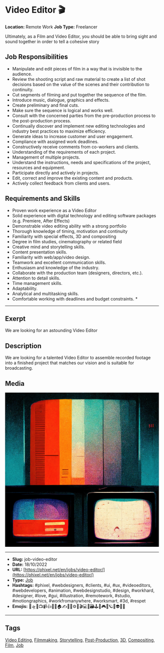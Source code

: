 # Video Editor 🎬
**Location:** Remote Work
**Job Type:** Freelancer

Ultimately, as a Film and Video Editor, you should be able to bring sight and sound together in order to tell a cohesive story
## Job Responsibilities
- Manipulate and edit pieces of film in a way that is invisible to the audience.
- Review the shooting script and raw material to create a list of shot decisions based on the value of the scenes and their contribution to continuity.
- Cut segments of filming and put together the sequence of the film.
- Introduce music, dialogue, graphics and effects.
- Create preliminary and final cuts.
- Make sure the sequence is logical and works well.
- Consult with the concerned parties from the pre-production process to the post-production process.
- Continually discover and implement new editing technologies and industry best practices to maximize efficiency.
- Generate ideas to increase customer and user engagement.
- Compliance with assigned work deadlines.
- Constructively receive comments from co-workers and clients.
- Understanding of the requirements of each project.
- Management of multiple projects.
- Understand the instructions, needs and specifications of the project, resources and equipment.
- Participate directly and actively in projects.
- Edit, correct and improve the existing content and products.
- Actively collect feedback from clients and users.

## Requirements and Skills

- Proven work experience as a Video Editor
- Solid experience with digital technology and editing software packages (e.g. Premiere, After Effects)
- Demonstrable video editing ability with a strong portfolio
- Thorough knowledge of timing, motivation and continuity
- Familiarity with special effects, 3D and compositing
- Degree in film studies, cinematography or related field
- Creative mind and storytelling skills.
- Content presentation skills.
- Familiarity with web/app/video design.
- Teamwork and excellent communication skills.
- Enthusiasm and knowledge of the industry.
- Collaborate with the production team (designers, directors, etc.).
- Attention to detail skills.
- Time management skills.
- Adaptability.
- Analytical and multitasking skills.
- Comfortable working with deadlines and budget constraints. *
------------
## Exerpt
We are looking for an astounding Video Editor
## Description
We are looking for a talented Video Editor to assemble recorded footage into a finished project that matches our vision and is suitable for broadcasting.
## Media
<img src="media/d67d4b0a/job-video-editor.jpg">

------------
- **Slug:** job-video-editor
- **Date:** 18/10/2022
- **URL:** [https://phixel.net/en/jobs/video-editor/](https://phixel.net/en/jobs/video-editor/)
- **Type:** [Job](#job)
- **Hashtags:** #phixel, #webdesigners, #clients, #ui, #ux, #videoeditors, #webdevelopers, #animation, #webdesignstudio, #design, #workhard, #designer, #love, #gui, #illustration, #remotework, #studio, #motiongraphics, #workfromanywhere, #worksmart, #3d, #respet
- **Emojis:** 🎨🛸📼📺📹👍🔗📝🏠✍️👨‍💻⚙️🔮🎬‍💻👑🗃️🕹️👾🎮📲🪐🌟👽🚀🌌

------------
## Tags
[Video Editing](#video-editing), [Filmmaking](#filmmaking), [Storytelling](#storytelling), [Post-Production](#post-production), [3D](#3d), [Compositing](#compositing), [Film](#film), [Job](#job)
